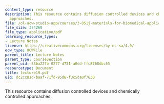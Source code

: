 ```yaml
---
content_type: resource
description: This resource contains diffusion controlled devices and chemically controlled
  approaches.
file: /ol-ocw-studio-app/courses/3-051j-materials-for-biomedical-applications-spring-2006/dc2cc81dbaaf71fd95d6f3c5da0f7630_lecture19.pdf
file_size: 374260
file_type: application/pdf
learning_resource_types:
- Lecture Notes
license: https://creativecommons.org/licenses/by-nc-sa/4.0/
ocw_type: OCWFile
parent_title: Lecture Notes
parent_type: CourseSection
parent_uid: 53ba227b-0277-d751-a0dd-ffc8768dbc65
resourcetype: Document
title: lecture19.pdf
uid: dc2cc81d-baaf-71fd-95d6-f3c5da0f7630
---
```

This resource contains diffusion controlled devices and chemically controlled approaches.